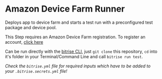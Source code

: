 # Amazon Device Farm Runner
Deploys app to device farm and starts a test run with a preconfigured test package and device pool.

This Step requires an Amazon Device Farm registration. To register an account, [click here](https://aws.amazon.com/device-farm/)

Can be run directly with the [bitrise CLI](https://github.com/bitrise-io/bitrise),
just `git clone` this repository, `cd` into it's folder in your Terminal/Command Line
and call `bitrise run test`.

*Check the `bitrise.yml` file for required inputs which have to be
added to your `.bitrise.secrets.yml` file!*